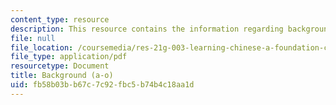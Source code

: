 ```yaml
---
content_type: resource
description: This resource contains the information regarding background (a-o).
file: null
file_location: /coursemedia/res-21g-003-learning-chinese-a-foundation-course-in-mandarin-spring-2011/fb58b03bb67c7c92fbc5b74b4c18aa1d_MITRES_21G_003S11_bgd.pdf
file_type: application/pdf
resourcetype: Document
title: Background (a-o)
uid: fb58b03b-b67c-7c92-fbc5-b74b4c18aa1d
---
```

